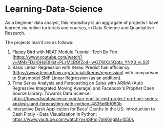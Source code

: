 # Learning-Data-Science

As a beginner data analyst, this repository is an aggragate of projects I have learned via online turtorials and courses, in Data Science and Quantiatitve Research.

The projects learnt are as follows:
1. Flappy Bird with NEAT Module Tutorial: Tech By Tim (https://www.youtube.com/watch?v=MMxFDaIOHsE&list=PLzMcBGfZo4-lwGZWXz5Qgta_YNX3_vLS2)
2. Basic Linear Regression with Keras: Predict fuel efficiency (https://www.tensorflow.org/tutorials/keras/regression) with comparison to Statsmodel SMF Linear Regression (as an addition).
3. Time Series Analysis and Forecasting on Sales with ARIMA (Auto Regressive Integrated Moving Average) and Facebook's Prophet Open Source Library: Towards Data Science: https://towardsdatascience.com/an-end-to-end-project-on-time-series-analysis-and-forecasting-with-python-4835e6bf050b
4. Interactive Dash Application for Bees' Deaths in the US: Introduction to Dash Plotly - Data Visualization in Python: https://www.youtube.com/watch?v=hSPmj7mK6ng&t=1050s
